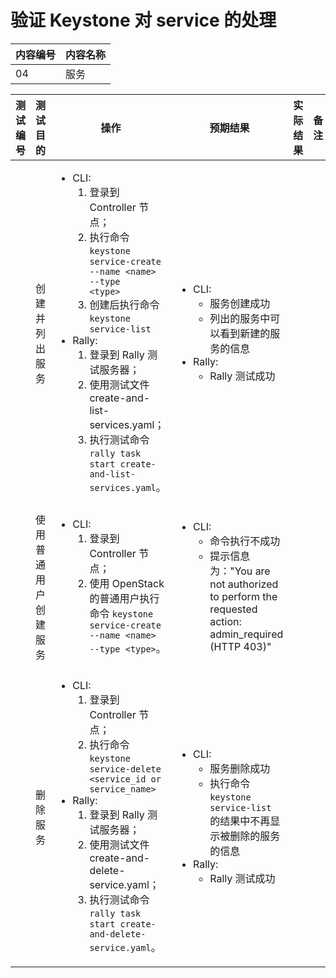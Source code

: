 # 验证 Keystone 对 service 的处理

|内容编号|内容名称|
|--------|--------|
|04|服务|


|测试编号|测试目的|操作|预期结果|实际结果|备注|Rally/Tempest/None|
|--------|--------|----|--------|--------|----|------------------|
||创建并列出服务|<ul><li>CLI:<ol><li>登录到 Controller 节点；</li><li>执行命令 <code>keystone service-create --name \<name\> --type \<type\></code></li><li>创建后执行命令 <code>keystone service-list</code></li></ol></li><li>Rally:<ol><li>登录到 Rally 测试服务器；</li><li>使用测试文件 create-and-list-services.yaml；</li><li>执行测试命令 <code>rally task start create-and-list-services.yaml</code>。</li></ol></li></ul>|<ul><li>CLI:<ul><li>服务创建成功</li><li>列出的服务中可以看到新建的服务的信息</li></ul></li><li>Rally:<ul><li>Rally 测试成功</li></ul></li></ul>|||Rally:</br>create-and-list-services.yaml|
||使用普通用户创建服务|<ul><li>CLI:<ol><li>登录到 Controller 节点；</li><li>使用 OpenStack 的普通用户执行命令 <code>keystone service-create --name \<name\> --type \<type\></code>。</li></ol></li></ul>|<ul><li>CLI:<ul><li>命令执行不成功</li><li>提示信息为："You are not authorized to perform the requested action: admin_required (HTTP 403)"|||None|
||删除服务|<ul><li>CLI:<ol><li>登录到 Controller 节点；</li><li>执行命令 <code>keystone service-delete \<service_id or service_name\></code></li></ol></li><li>Rally:<ol><li>登录到 Rally 测试服务器；</li><li>使用测试文件 create-and-delete-service.yaml；</li><li>执行测试命令 <code>rally task start create-and-delete-service.yaml</code>。</li></ol></li></ul>|<ul><li>CLI:<ul><li>服务删除成功</li><li>执行命令 <code>keystone service-list</code> 的结果中不再显示被删除的服务的信息</li></ul></li><li>Rally:<ul><li>Rally 测试成功</li></ul></li></ul>|||Rally:</br>create-and-delete-service.yaml|
